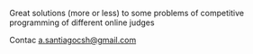 Great solutions (more or less) to some problems of competitive programming of different online judges  

Contac a.santiagocsh@gmail.com

